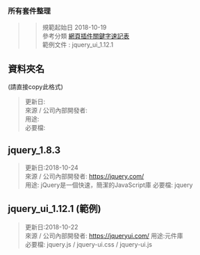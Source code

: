 ###  所有套件整理
>>規範起始日 2018-10-19  
>>參考分類  [網頁插件關鍵字速記表](https://drive.google.com/file/d/0B2e3VLlpmcU4aTlhdlhzTGgzVUE/view)  
>> 範例文件 : jquery_ui_1.12.1 

## 資料夾名 
(請直接copy此格式)

>更新日:  
>來源 / 公司內部開發者:   
>用途:  
>必要檔:   


## jquery_1.8.3
>更新日:2018-10-24  
>來源 / 公司內部開發者: <https://jquery.com/>   
>用途: jQuery是一個快速，簡潔的JavaScript庫 
>必要檔: jquery

## jquery_ui_1.12.1 (範例)
>更新日:2018-10-22  
>來源 / 公司內部開發者: <https://jqueryui.com/>
>用途:元件庫   
>必要檔: jquery.js / jquery-ui.css / jquery-ui.js  


